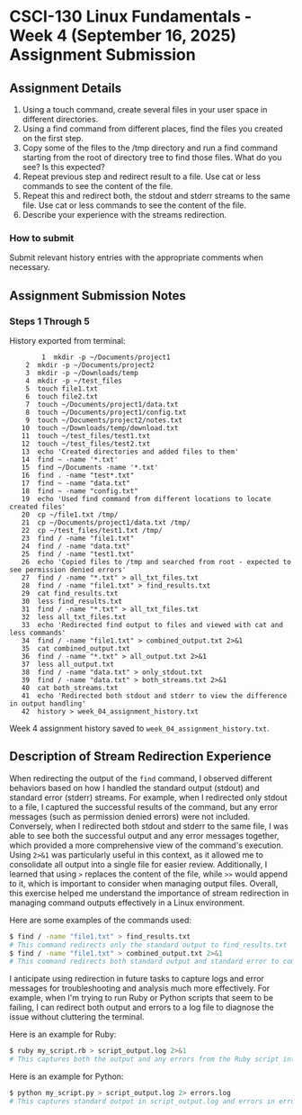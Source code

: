 # CSCI-130 Linux Fundamentals - Week 4 (September 16, 2025) Assignment Submission

## Assignment Details

1. Using a touch command, create several files in your user space in different
directories.
2. Using a find command from different places, find the files you created on the first
step.
3. Copy some of the files to the /tmp directory and run a find command starting from
the root of directory tree to find those files. What do you see? Is this expected?
4. Repeat previous step and redirect result to a file. Use cat or less commands to see
the content of the file.
5. Repeat this and redirect both, the stdout and stderr streams to the same file. Use
cat or less commands to see the content of the file.
6. Describe your experience with the streams redirection.

### How to submit

Submit relevant history entries with the appropriate comments when necessary.

## Assignment Submission Notes

### Steps 1 Through 5

History exported from terminal:

```text
        1  mkdir -p ~/Documents/project1
    2  mkdir -p ~/Documents/project2
    3  mkdir -p ~/Downloads/temp
    4  mkdir -p ~/test_files
    5  touch file1.txt
    6  touch file2.txt
    7  touch ~/Documents/project1/data.txt
    8  touch ~/Documents/project1/config.txt
    9  touch ~/Documents/project2/notes.txt
   10  touch ~/Downloads/temp/download.txt
   11  touch ~/test_files/test1.txt
   12  touch ~/test_files/test2.txt
   13  echo 'Created directories and added files to them'
   14  find ~ -name '*.txt'
   15  find ~/Documents -name '*.txt'
   16  find . -name "test*.txt"
   17  find ~ -name "data.txt"
   18  find ~ -name "config.txt"
   19  echo 'Used find command from different locations to locate created files'
   20  cp ~/file1.txt /tmp/
   21  cp ~/Documents/project1/data.txt /tmp/
   22  cp ~/test_files/test1.txt /tmp/
   23  find / -name "file1.txt"
   24  find / -name "data.txt"
   25  find / -name "test1.txt"
   26  echo 'Copied files to /tmp and searched from root - expected to see permission denied errors'
   27  find / -name "*.txt" > all_txt_files.txt
   28  find / -name "file1.txt" > find_results.txt
   29  cat find_results.txt
   30  less find_results.txt
   31  find / -name "*.txt" > all_txt_files.txt
   32  less all_txt_files.txt
   33  echo 'Redirected find output to files and viewed with cat and less commands'
   34  find / -name "file1.txt" > combined_output.txt 2>&1
   35  cat combined_output.txt
   36  find / -name "*.txt" > all_output.txt 2>&1
   37  less all_output.txt
   38  find / -name "data.txt" > only_stdout.txt
   39  find / -name "data.txt" > both_streams.txt 2>&1
   40  cat both_streams.txt
   41  echo 'Redirected both stdout and stderr to view the difference in output handling'
   42  history > week_04_assignment_history.txt
```

Week 4 assignment history saved to `week_04_assignment_history.txt`.

## Description of Stream Redirection Experience

When redirecting the output of the `find` command, I observed different behaviors based on how I handled the standard output (stdout) and standard error (stderr) streams. For example, when I redirected only stdout to a file, I captured the successful results of the command, but any error messages (such as permission denied errors) were not included. Conversely, when I redirected both stdout and stderr to the same file, I was able to see both the successful output and any error messages together, which provided a more comprehensive view of the command's execution. Using `2>&1` was particularly useful in this context, as it allowed me to consolidate all output into a single file for easier review. Additionally, I learned that using `>` replaces the content of the file, while `>>` would append to it, which is important to consider when managing output files. Overall, this exercise helped me understand the importance of stream redirection in managing command outputs effectively in a Linux environment.

Here are some examples of the commands used:

```bash
$ find / -name "file1.txt" > find_results.txt
# This command redirects only the standard output to find_results.txt
$ find / -name "file1.txt" > combined_output.txt 2>&1
# This command redirects both standard output and standard error to combined_output.txt
```

I anticipate using redirection in future tasks to capture logs and error messages for troubleshooting and analysis much more effectively. For example, when I'm trying to run Ruby or Python scripts that seem to be failing, I can redirect both output and errors to a log file to diagnose the issue without cluttering the terminal.

Here is an example for Ruby:

```bash
$ ruby my_script.rb > script_output.log 2>&1
# This captures both the output and any errors from the Ruby script into script_output.log
```

Here is an example for Python:

```bash
$ python my_script.py > script_output.log 2> errors.log
# This captures standard output in script_output.log and errors in errors.log files
```
